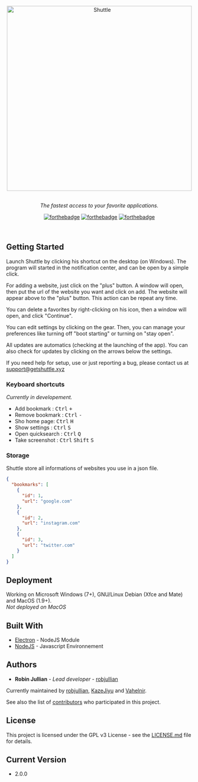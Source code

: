 <div align="center">
<br>
<img width="500" src="https://getshuttle.xyz/images/new/logo-r.png" alt="Shuttle">
<br>
<br>
</div>

<p align="center" color="#6a737d">
  <i>The fastest access to your favorite applications.</i>
</p>

<div align="center">

[![forthebadge](http://forthebadge.com/images/badges/built-with-love.svg)](http://forthebadge.com) [![forthebadge](http://forthebadge.com/images/badges/uses-js.svg)](http://forthebadge.com) [![forthebadge](http://forthebadge.com/images/badges/for-you.svg)](http://forthebadge.com)
</div>
<br>

## Getting Started

Launch Shuttle by clicking his shortcut on the desktop (on Windows).
The program will started in the notification center, and can be open by a simple click.

For adding a website, just click on the "plus" button. A window will open, then put the url of the website you want and click on add.
The website will appear above to the "plus" button.
This action can be repeat any time.

You can delete a favorites by right-clicking on his icon, then a window will open, and click "Continue".

You can edit settings by clicking on the gear. Then, you can manage your preferences like turning off "boot starting" or turning on "stay open".

All updates are automatics (checking at the launching of the app). You can also check for updates by clicking on the arrows below the settings.

If you need help for setup, use or just reporting a bug, please contact us at [support@getshuttle.xyz](mailto:support@getshuttle.xyz)

### Keyboard shortcuts

<i>Currently in developement.</i>

* Add bookmark : <kbd>Ctrl</kbd> <kbd>+</kbd>
* Remove bookmark : <kbd>Ctrl</kbd> <kbd>-</kbd>
* Sho home page: <kbd>Ctrl</kbd> <kbd>H</kbd>
* Show settings : <kbd>Ctrl</kbd> <kbd>S</kbd>
* Open quicksearch : <kbd>Ctrl</kbd> <kbd>Q</kbd>
* Take screenshot : <kbd>Ctrl</kbd> <kbd>Shift</kbd> <kbd>S</kbd>

### Storage

Shuttle store all informations of websites you use in a json file.

```json
{
  "bookmarks": [
    {
      "id": 1,
      "url": "google.com"
    },
    {
      "id": 2,
      "url": "instagram.com"
    },
    {
      "id": 3,
      "url": "twitter.com"
    }
  ]
}
```

## Deployment

Working on Microsoft Windows (7+), GNU/Linux Debian (Xfce and Mate) and MacOS (1.9+).<br>
_Not deployed on MacOS_

## Built With

* [Electron](https://electron.atom.io/) - NodeJS Module
* [NodeJS](https://nodejs.org) - Javascript Environnement

## Authors

* **Robin Jullian** - *Lead developer* - [robjullian](https://github.com/robjullian)

Currently maintained by [robjullian](https://github.com/robjullian), [KazeJiyu](https://github.com/KazeJiyu) and [Vahelnir](https://github.com/Vahelnir).

See also the list of [contributors](https://github.com/ShuttleLtd/Shuttle/contributors) who participated in this project.

## License

This project is licensed under the GPL v3 License - see the [LICENSE.md](https://github.com/ShuttleLtd/Shuttle/blob/master/LICENSE) file for details.

## Current Version

* 2.0.0
